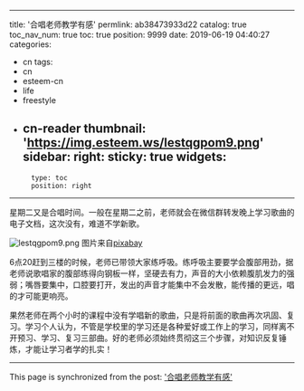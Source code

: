 
---
title: '合唱老师教学有感'
permlink: ab38473933d22
catalog: true
toc_nav_num: true
toc: true
position: 9999
date: 2019-06-19 04:40:27
categories:
- cn
tags:
- cn
- esteem-cn
- life
- freestyle
- cn-reader
thumbnail: 'https://img.esteem.ws/lestqgpom9.png'
sidebar:
    right:
        sticky: true
widgets:
    -
        type: toc
        position: right
---


星期二又是合唱时间。一般在星期二之前，老师就会在微信群转发晚上学习歌曲的电子文档，这次没有，难道不学新歌。

![lestqgpom9.png](https://img.esteem.ws/lestqgpom9.png)
图片来自[pixabay](https://pixabay.com/zh/photos/%E6%8D%B7%E5%85%8B%E5%85%B1%E5%92%8C%E5%9B%BD-pueri-%E7%AB%A5%E5%A3%B0%E5%90%88%E5%94%B1%E5%9B%A2-92452/)

6点20赶到三楼的时候，老师已带领大家练呼吸。练呼吸主要要学会腹部用劲，据老师说歌唱家的腹部练得向钢板一样，坚硬去有力，声音的大小依赖腹肌发力的强弱；嘴唇要集中，口腔要打开，发出的声音才能集中不会发散，能传播的更远，唱的才可能更响亮。

果然老师在两个小时的课程中没有学唱新的歌曲，只是将前面的歌曲再次巩固、复习。学习个人认为，不管是学校里的学习还是各种爱好或工作上的学习，同样离不开预习、学习、复习三部曲。好的老师必须始终贯彻这三个步骤，对知识反复锤炼，才能让学习者学的扎实！

- - -

This page is synchronized from the post: ['合唱老师教学有感'](https://steemit.com/@m18207319997/ab38473933d22)
